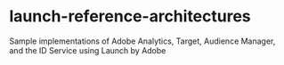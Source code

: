# launch-reference-architectures
Sample implementations of Adobe Analytics, Target, Audience Manager, and the ID Service using Launch by Adobe
